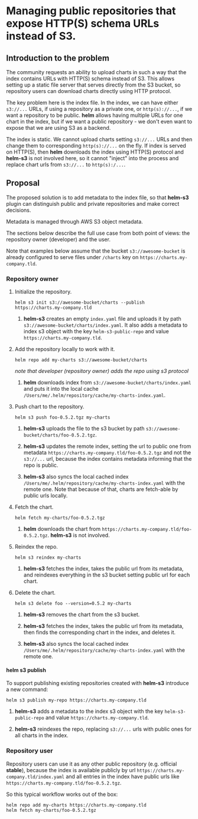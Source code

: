 # Managing public repositories that expose HTTP(S) schema URLs instead of S3.

## Introduction to the problem

The community requests an ability to upload charts in such a way that
the index contains URLs with HTTP(S) schema instead of S3. This allows
setting up a static file server that serves directly from the S3 bucket, so repository
users can download charts directly using HTTP protocol.

The key problem here is the index file. In the index, we can have either `s3://...`
URLs, if using a repository as a private one, or `http(s)://...`, if we want a
repository to be public. **helm** allows having multiple URLs for one chart in
the index, but if we want a public repository - we don't even want to expose
that we are using S3 as a backend.

The index is static. We cannot upload charts setting `s3://...` URLs and
then change them to corresponding `http(s)://...` on the fly. If index is
served on HTTP(S), then **helm** downloads the index using HTTP(S) protocol
and **helm-s3** is not involved here, so it cannot "inject" into the process
and replace chart urls from `s3://...` to `http(s):/...`.

## Proposal

The proposed solution is to add metadata to the index file, so that **helm-s3** plugin
can distinguish public and private repositories and make correct decisions.

Metadata is managed through AWS S3 object metadata.

The sections below describe the full use case from both point of views:
the repository owner (developer) and the user.

Note that examples below assume that the bucket `s3://awesome-bucket`  is
already configured to serve files under `/charts` key on `https://charts.my-company.tld`.

### Repository owner

1. Initialize the repository.

    ```
    helm s3 init s3://awesome-bucket/charts --publish https://charts.my-company.tld
    ```

    1. **helm-s3** creates an empty `index.yaml` file and uploads it by path `s3://awesome-bucket/charts/index.yaml`.
    It also adds a metadata to index s3 object with the key `helm-s3-public-repo` and value `https://charts.my-company.tld`.

1. Add the repository locally to work with it.

    ```
    helm repo add my-charts s3://awesome-bucket/charts
    ```

    *note that developer (repository owner) adds the repo using s3 protocol*

    1. **helm** downloads index from `s3://awesome-bucket/charts/index.yaml` and puts it into the local cache `/Users/me/.helm/repository/cache/my-charts-index.yaml`.

1. Push chart to the repository.

    ```
    helm s3 push foo-0.5.2.tgz my-charts
    ```

    1. **helm-s3** uploads the file to the s3 bucket by path `s3://awesome-bucket/charts/foo-0.5.2.tgz`.

    1. **helm-s3** updates the remote index, setting the url to public one from metadata `https://charts.my-company.tld/foo-0.5.2.tgz`
    and not the `s3://...` url, because the index contains metadata informing that
    the repo is public.

    1. **helm-s3** also syncs the local cached index `/Users/me/.helm/repository/cache/my-charts-index.yaml` with the remote one.
    Note that because of that, charts are fetch-able by public urls locally.

1. Fetch the chart.

    ```
    helm fetch my-charts/foo-0.5.2.tgz
    ```

    1. **helm** downloads the chart from `https://charts.my-company.tld/foo-0.5.2.tgz`. **helm-s3** is not involved.

1. Reindex the repo.

    ```
    helm s3 reindex my-charts
    ```

    1. **helm-s3** fetches the index, takes the public url from its metadata, and reindexes
    everything in the s3 bucket setting public url for each chart.

1. Delete the chart.

    ```
    helm s3 delete foo --version=0.5.2 my-charts
    ```

    1. **helm-s3** removes the chart from the s3 bucket.

    1. **helm-s3** fetches the index, takes the public url from its metadata, then finds
    the corresponding chart in the index, and deletes it.

    1. **helm-s3** also syncs the local cached index `/Users/me/.helm/repository/cache/my-charts-index.yaml` with the remote one.

#### helm s3 publish

To support publishing existing repositories created with **helm-s3** introduce a new command:

```
helm s3 publish my-repo https://charts.my-company.tld
```

1. **helm-s3** adds a metadata to the index s3 object with the key `helm-s3-public-repo` and value `https://charts.my-company.tld`.

1. **helm-s3** reindexes the repo, replacing `s3://...` urls with public ones for all charts in the index.

### Repository user

Repository users can use it as any other public repository (e.g. official **stable**), because the index is available publicly by url `https://charts.my-company.tld/index.yaml`
and all entries in the index have public urls like `https://charts.my-company.tld/foo-0.5.2.tgz`.

So this typical workflow works out of the box:

```
helm repo add my-charts https://charts.my-company.tld
helm fetch my-charts/foo-0.5.2.tgz
```
